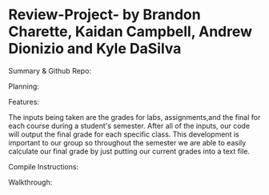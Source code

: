# Review-Project- by Brandon Charette, Kaidan Campbell, Andrew Dionizio and Kyle DaSilva 

Summary & Github Repo:

Planning:

Features:

The inputs being taken are the grades for labs, assignments,and the final for each course during a student's semester. After all of the inputs, our code will output the final grade for each specific class. This development is important to our group so throughout the semester we are able to easily calculate our final grade by just putting our current grades into a text file.

Compile Instructions:

Walkthrough:
